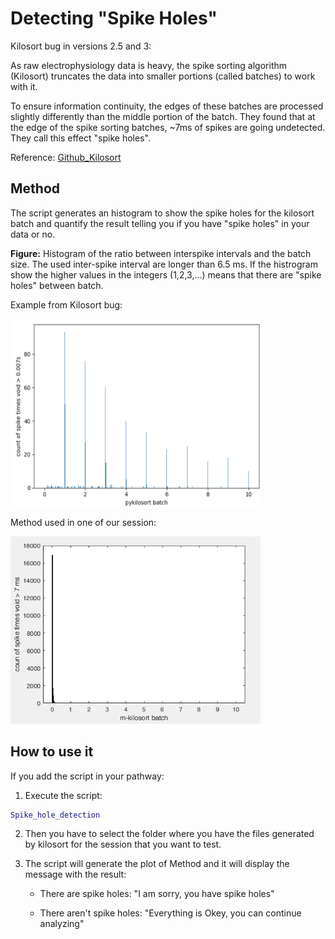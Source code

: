 # Detecting "Spike Holes"

Kilosort bug in versions 2.5 and 3:

As raw electrophysiology data is heavy, the spike sorting algorithm (Kilosort) truncates the data into smaller portions (called batches) to work with it.

To ensure information continuity, the edges of these batches are processed slightly differently than the middle portion of the batch. They found that at the edge of the spike sorting batches, ~7ms of spikes are going undetected. They call this effect "spike holes".

Reference: [Github_Kilosort](https://github.com/MouseLand/Kilosort/issues/594)

## Method
The script generates an histogram to show the spike holes for the kilosort batch and quantify the result telling you if you have "spike holes" in your data or no.

**Figure:** Histogram of the ratio between interspike intervals and the batch size. The used inter-spike interval are longer than 6.5 ms. If the histrogram show the higher values in the integers (1,2,3,...) means that there are "spike holes" between batch. 

Example from Kilosort bug:

<img src="Examples/Kilosort_example.png" alt="Description" width="400" height="300">

Method used in one of our session:

<img src="Examples/Our_data_example.png" alt="Description" width="400" height="300">


## How to use it

If you add the script in your pathway:
1) Execute the script:

```matlab
Spike_hole_detection
```
2) Then you have to select the folder where you have the files generated by kilosort for the session that you want to test.

3) The script will generate the plot of Method  and it will display the message with the result:

   - There are spike holes: "I am sorry, you have spike holes"

   - There aren't spike holes: "Everything is Okey, you can continue analyzing"
